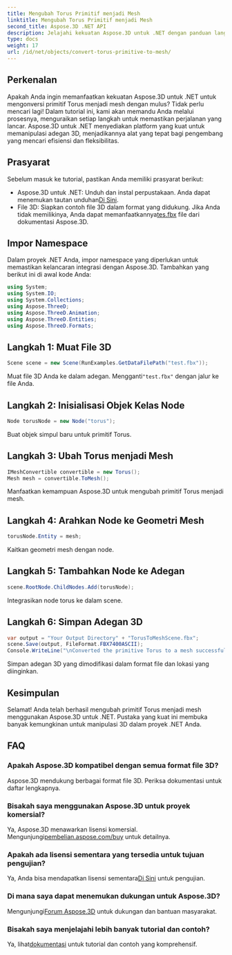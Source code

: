 ```yaml
---
title: Mengubah Torus Primitif menjadi Mesh
linktitle: Mengubah Torus Primitif menjadi Mesh
second_title: Aspose.3D .NET API
description: Jelajahi kekuatan Aspose.3D untuk .NET dengan panduan langkah demi langkah kami dalam mengonversi primitif Torus menjadi jerat. Tingkatkan pengembangan 3D Anda dengan mudah!
type: docs
weight: 17
url: /id/net/objects/convert-torus-primitive-to-mesh/
---
```

## Perkenalan
Apakah Anda ingin memanfaatkan kekuatan Aspose.3D untuk .NET untuk mengonversi primitif Torus menjadi mesh dengan mulus? Tidak perlu mencari lagi! Dalam tutorial ini, kami akan memandu Anda melalui prosesnya, menguraikan setiap langkah untuk memastikan perjalanan yang lancar. Aspose.3D untuk .NET menyediakan platform yang kuat untuk memanipulasi adegan 3D, menjadikannya alat yang tepat bagi pengembang yang mencari efisiensi dan fleksibilitas.
## Prasyarat
Sebelum masuk ke tutorial, pastikan Anda memiliki prasyarat berikut:
-  Aspose.3D untuk .NET: Unduh dan instal perpustakaan. Anda dapat menemukan tautan unduhan[Di Sini](https://releases.aspose.com/3d/net/).
-  File 3D: Siapkan contoh file 3D dalam format yang didukung. Jika Anda tidak memilikinya, Anda dapat memanfaatkannya[tes.fbx](https://reference.aspose.com/3d/net/) file dari dokumentasi Aspose.3D.
## Impor Namespace
Dalam proyek .NET Anda, impor namespace yang diperlukan untuk memastikan kelancaran integrasi dengan Aspose.3D. Tambahkan yang berikut ini di awal kode Anda:
```csharp
using System;
using System.IO;
using System.Collections;
using Aspose.ThreeD;
using Aspose.ThreeD.Animation;
using Aspose.ThreeD.Entities;
using Aspose.ThreeD.Formats;
```
## Langkah 1: Muat File 3D
```csharp
Scene scene = new Scene(RunExamples.GetDataFilePath("test.fbx"));
```
Muat file 3D Anda ke dalam adegan. Mengganti`"test.fbx"` dengan jalur ke file Anda.
## Langkah 2: Inisialisasi Objek Kelas Node
```csharp
Node torusNode = new Node("torus");
```
Buat objek simpul baru untuk primitif Torus.
## Langkah 3: Ubah Torus menjadi Mesh
```csharp
IMeshConvertible convertible = new Torus();
Mesh mesh = convertible.ToMesh();
```
Manfaatkan kemampuan Aspose.3D untuk mengubah primitif Torus menjadi mesh.
## Langkah 4: Arahkan Node ke Geometri Mesh
```csharp
torusNode.Entity = mesh;
```
Kaitkan geometri mesh dengan node.
## Langkah 5: Tambahkan Node ke Adegan
```csharp
scene.RootNode.ChildNodes.Add(torusNode);
```
Integrasikan node torus ke dalam scene.
## Langkah 6: Simpan Adegan 3D
```csharp
var output = "Your Output Directory" + "TorusToMeshScene.fbx";
scene.Save(output, FileFormat.FBX7400ASCII);
Console.WriteLine("\nConverted the primitive Torus to a mesh successfully.\nFile saved at " + output);
```
Simpan adegan 3D yang dimodifikasi dalam format file dan lokasi yang diinginkan.
## Kesimpulan
Selamat! Anda telah berhasil mengubah primitif Torus menjadi mesh menggunakan Aspose.3D untuk .NET. Pustaka yang kuat ini membuka banyak kemungkinan untuk manipulasi 3D dalam proyek .NET Anda.
## FAQ
### Apakah Aspose.3D kompatibel dengan semua format file 3D?
Aspose.3D mendukung berbagai format file 3D. Periksa dokumentasi untuk daftar lengkapnya.
### Bisakah saya menggunakan Aspose.3D untuk proyek komersial?
 Ya, Aspose.3D menawarkan lisensi komersial. Mengunjungi[pembelian.aspose.com/buy](https://purchase.aspose.com/buy) untuk detailnya.
### Apakah ada lisensi sementara yang tersedia untuk tujuan pengujian?
 Ya, Anda bisa mendapatkan lisensi sementara[Di Sini](https://purchase.aspose.com/temporary-license/) untuk pengujian.
### Di mana saya dapat menemukan dukungan untuk Aspose.3D?
 Mengunjungi[Forum Aspose.3D](https://forum.aspose.com/c/3d/18) untuk dukungan dan bantuan masyarakat.
### Bisakah saya menjelajahi lebih banyak tutorial dan contoh?
 Ya, lihat[dokumentasi](https://reference.aspose.com/3d/net/) untuk tutorial dan contoh yang komprehensif.